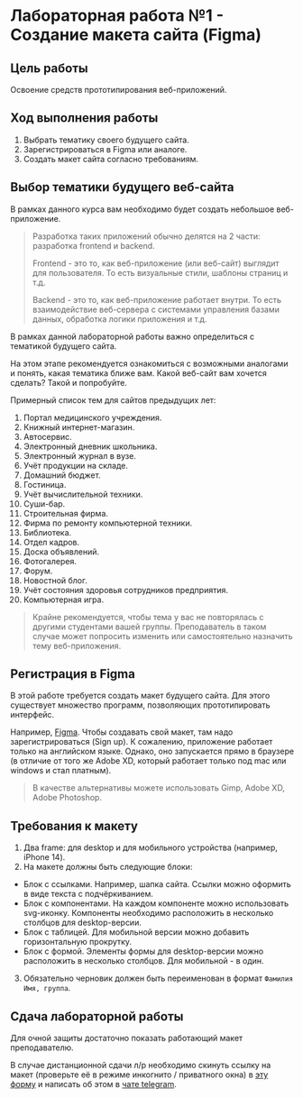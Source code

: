 # Лабораторная работа №1 - Создание макета сайта (Figma)

## Цель работы

Освоение средств прототипирования веб-приложений.

## Ход выполнения работы

1. Выбрать тематику своего будущего сайта.
2. Зарегистрироваться в Figma или аналоге.
3. Создать макет сайта согласно требованиям.

## Выбор тематики будущего веб-сайта

В рамках данного курса вам необходимо будет создать небольшое веб-приложение.

> Разработка таких приложений обычно делятся на 2 части: разработка frontend и backend.
>
> Frontend - это то, как веб-приложение (или веб-сайт) выглядит для пользователя.
> То есть визуальные стили, шаблоны страниц и т.д.
>
> Backend - это то, как веб-приложение работает внутри.
> То есть взаимодействие веб-сервера с системами управления базами данных, обработка логики приложения и т.д.

В рамках данной лабораторной работы важно определиться с тематикой будущего сайта.

На этом этапе рекомендуется ознакомиться с возможными аналогами и понять, какая тематика ближе вам.
Какой веб-сайт вам хочется сделать?
Такой и попробуйте.

Примерный список тем для сайтов предыдущих лет:

1. Портал медицинского учреждения.
2. Книжный интернет-магазин.
3. Автосервис.
4. Электронный дневник школьника.
5. Электронный журнал в вузе.
6. Учёт продукции на складе.
7. Домашний бюджет.
8. Гостиница.
9. Учёт вычислительной техники.
10. Суши-бар.
11. Строительная фирма.
12. Фирма по ремонту компьютерной техники.
13. Библиотека.
14. Отдел кадров.
15. Доска объявлений.
16. Фотогалерея.
17. Форум.
18. Новостной блог.
19. Учёт состояния здоровья сотрудников предприятия.
20. Компьютерная игра.

> Крайне рекомендуется, чтобы тема у вас не повторялась с другими студентами вашей группы.
> Преподаватель в таком случае может попросить изменить или самостоятельно назначить тему веб-приложения.

## Регистрация в Figma

В этой работе требуется создать макет будущего сайта.
Для этого существует множество программ, позволяющих прототипировать интерфейс.

Например, [Figma](https://www.figma.com/).
Чтобы создавать свой макет, там надо зарегистрироваться (Sign up).
К сожалению, приложение работает только на английском языке.
Однако, оно запускается прямо в браузере (в отличие от того же Adobe XD, который работает только под mac или windows и стал платным).

> В качестве альтернативы можете использовать Gimp, Adobe XD, Adobe Photoshop.

## Требования к макету

1. Два frame: для desktop и для мобильного устройства (например, iPhone 14).
2. На макете должны быть следующие блоки:
  - Блок с ссылками. Например, шапка сайта.
    Ссылки можно оформить в виде текста с подчёркиванием.
  - Блок с компонентами.
    На каждом компоненте можно использовать svg-иконку.
    Компоненты необходимо расположить в несколько столбцов для desktop-версии.
  - Блок с таблицей.
    Для мобильной версии можно добавить горизонтальную прокрутку.
  - Блок с формой.
    Элементы формы для desktop-версии можно расположить в несколько столбцов.
    Для мобильной - в один.
3. Обязательно черновик должен быть переименован в формат `Фамилия Имя, группа`.

## Сдача лабораторной работы

Для очной защиты достаточно показать работающий макет преподавателю.

В случае дистанционной сдачи л/р необходимо скинуть ссылку на макет (проверьте её в режиме инкогнито / приватного окна) в [эту форму](https://forms.yandex.ru/u/63eef4a8d046880f47ffe776/) и написать об этом в [чате telegram](https://t.me/+MGRd5PxIoV83NTgy).
